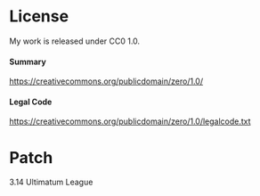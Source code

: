 # License

My work is released under CC0 1.0.

#### Summary
https://creativecommons.org/publicdomain/zero/1.0/

#### Legal Code
https://creativecommons.org/publicdomain/zero/1.0/legalcode.txt

# Patch

3.14 Ultimatum League

